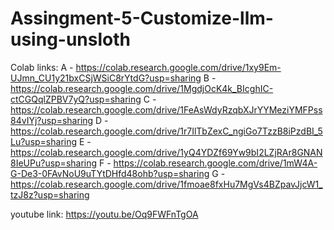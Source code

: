# Assingment-5-Customize-llm-using-unsloth
Colab links:
A - https://colab.research.google.com/drive/1xy9Em-UJmn_CU1y21bxCSjWSiC8rYtdG?usp=sharing
B - https://colab.research.google.com/drive/1MgdjOcK4k_BIcghIC-ctCGQqlZPBV7yQ?usp=sharing
C - https://colab.research.google.com/drive/1FeAsWdyRzqbXJrYYMeziYMFPss84vIYj?usp=sharing
D - https://colab.research.google.com/drive/1r7IlTbZexC_ngiGo7TzzB8iPzdBI_5Lu?usp=sharing
E - https://colab.research.google.com/drive/1yQ4YDZf69Yw9bI2LZjRAr8GNAN8IeUPu?usp=sharing
F - https://colab.research.google.com/drive/1mW4A-G-De3-0FAvNoU9uTYtDHfd48ohb?usp=sharing
G - https://colab.research.google.com/drive/1fmoae8fxHu7MgVs4BZpavJjcW1_tzJ8z?usp=sharing

youtube link: https://youtu.be/Oq9FWFnTgOA


